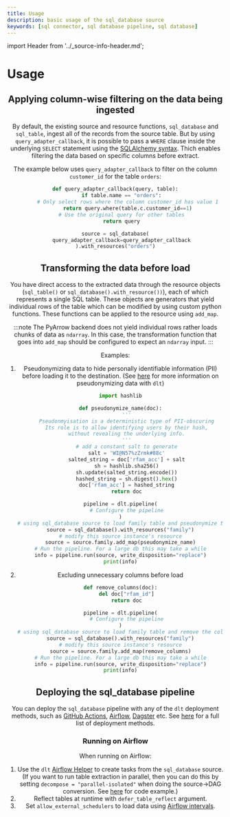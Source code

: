 ```yaml
---
title: Usage
description: basic usage of the sql_database source
keywords: [sql connector, sql database pipeline, sql database]
---
```


import Header from '../_source-info-header.md';

# Usage

<Header/>

## Applying column-wise filtering on the data being ingested

By default, the existing source and resource functions, `sql_database` and `sql_table`, ingest all of the records from the source table. But by using `query_adapter_callback`, it is possible to pass a `WHERE` clause inside the underlying `SELECT` statement using the [SQLAlchemy syntax](https://docs.sqlalchemy.org/en/14/core/selectable.html#). Thich enables filtering the data based on specific columns before extract.   

The example below uses `query_adapter_callback` to filter on the column `customer_id` for the table `orders`:

```py
def query_adapter_callback(query, table):
    if table.name == "orders":
        # Only select rows where the column customer_id has value 1
        return query.where(table.c.customer_id==1)
    # Use the original query for other tables
    return query

source = sql_database(
    query_adapter_callback=query_adapter_callback
).with_resources("orders")
```

## Transforming the data before load
You have direct access to the extracted data through the resource objects (`sql_table()` or `sql_database().with_resource())`), each of which represents a single SQL table. These objects are generators that yield 
individual rows of the table which can be modified by using custom python functions. These functions can be applied to the resource using `add_map`.  

:::note
The PyArrow backend does not yield individual rows rather loads chunks of data as `ndarray`. In this case, the transformation function that goes into `add_map` should be configured to expect an `ndarray` input.
:::
  

Examples:
1. Pseudonymizing data to hide personally identifiable information (PII) before loading it to the destination. (See [here](https://dlthub.com/docs/general-usage/customising-pipelines/pseudonymizing_columns) for more information on pseudonymizing data with `dlt`)

    ```py
    import hashlib

    def pseudonymize_name(doc):
        '''
        Pseudonmyisation is a deterministic type of PII-obscuring
        Its role is to allow identifying users by their hash,
        without revealing the underlying info.
        '''
        # add a constant salt to generate
        salt = 'WI@N57%zZrmk#88c'
        salted_string = doc['rfam_acc'] + salt
        sh = hashlib.sha256()
        sh.update(salted_string.encode())
        hashed_string = sh.digest().hex()
        doc['rfam_acc'] = hashed_string
        return doc

    pipeline = dlt.pipeline(
        # Configure the pipeline
    )
    # using sql_database source to load family table and pseudonymize the column "rfam_acc"
    source = sql_database().with_resources("family")
    # modify this source instance's resource
    source = source.family.add_map(pseudonymize_name)
    # Run the pipeline. For a large db this may take a while
    info = pipeline.run(source, write_disposition="replace")
    print(info)
    ```

2. Excluding unnecessary columns before load

    ```py
    def remove_columns(doc):
        del doc["rfam_id"]
        return doc

    pipeline = dlt.pipeline(
        # Configure the pipeline
    )
    # using sql_database source to load family table and remove the column "rfam_id"
    source = sql_database().with_resources("family")
    # modify this source instance's resource
    source = source.family.add_map(remove_columns)
    # Run the pipeline. For a large db this may take a while
    info = pipeline.run(source, write_disposition="replace")
    print(info)
    ```

## Deploying the sql_database pipeline

You can deploy the `sql_database` pipeline with any of the `dlt` deployment methods, such as [GitHub Actions](https://dlthub.com/docs/walkthroughs/deploy-a-pipeline/deploy-with-github-actions), [Airflow](https://dlthub.com/docs/walkthroughs/deploy-a-pipeline/deploy-with-airflow-composer), [Dagster](https://dlthub.com/docs/walkthroughs/deploy-a-pipeline/deploy-with-dagster) etc. See [here](https://dlthub.com/docs/walkthroughs/deploy-a-pipeline) for a full list of deployment methods.

### Running on Airflow
When running on Airflow:
1. Use the `dlt` [Airflow Helper](../../../walkthroughs/deploy-a-pipeline/deploy-with-airflow-composer.md#2-modify-dag-file) to create tasks from the `sql_database` source. (If you want to run table extraction in parallel, then you can do this by setting `decompose = "parallel-isolated"` when doing the source->DAG conversion. See [here](https://dlthub.com/docs/walkthroughs/deploy-a-pipeline/deploy-with-airflow-composer#2-modify-dag-file) for code example.)
2. Reflect tables at runtime with `defer_table_reflect` argument.
3. Set `allow_external_schedulers` to load data using [Airflow intervals](../../../general-usage/incremental-loading.md#using-airflow-schedule-for-backfill-and-incremental-loading).

